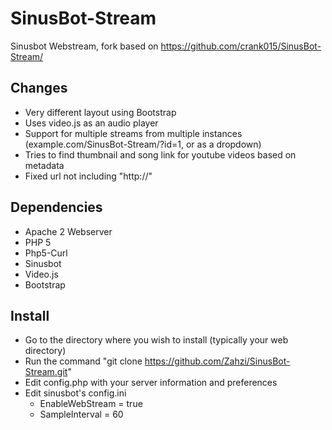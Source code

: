 # SinusBot-Stream
Sinusbot Webstream, fork based on https://github.com/crank015/SinusBot-Stream/

## Changes
- Very different layout using Bootstrap
- Uses video.js as an audio player
- Support for multiple streams from multiple instances (example.com/SinusBot-Stream/?id=1, or as a dropdown)
- Tries to find thumbnail and song link for youtube videos based on metadata
- Fixed url not including "http://"

## Dependencies
- Apache 2 Webserver
- PHP 5
- Php5-Curl
- Sinusbot
- Video.js
- Bootstrap


## Install
- Go to the directory where you wish to install (typically your web directory)
- Run the command "git clone https://github.com/Zahzi/SinusBot-Stream.git" 
- Edit config.php with your server information and preferences
- Edit sinusbot's config.ini 
    - EnableWebStream = true
    - SampleInterval = 60
